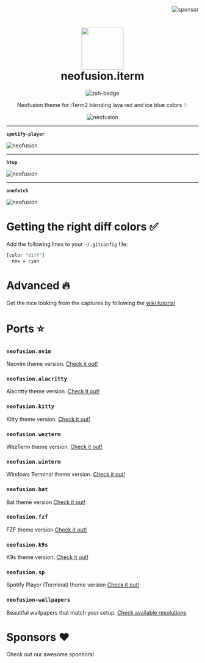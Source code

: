 <p align="right">
  <img src="https://img.shields.io/badge/sponsor-30363D?style=for-the-badge&logo=GitHub-Sponsors&logoColor=#EA4AAA" alt="sponsor" />
</p>

<div align="center">
    <h1>
        <img src="https://i.ibb.co/QjXq0yF/logo.jpg" width="110" />
        <br />neofusion.iterm
    </h1>
</div>

<p align="center">
    <img src="https://img.shields.io/badge/-%23!%2Fbin%2Fzsh-1f425f.svg?style=for-the-badge&logo=zsh" alt="zsh-badge" />
</p>

<p align="center">
    Neofusion theme for iTerm2 blending lava red and ice blue colors ✨
</p>

<p align="center">
    <img src="https://i.ibb.co/jgtjBfp/neofusion-iterm.png" alt="neofusion" />
    <hr/>
    <p><b><code>spotify-player</code></b></p>
    <img src="https://i.ibb.co/wJ2nY9h/neofusion-spotify-tui.png" alt="neofusion" />
    <hr/>
    <p><b><code>htop</code></b></p>
    <img src="https://i.ibb.co/hYdNwxh/neofusion-htop.png" alt="neofusion" />
    <hr />
    <p><b><code>onefetch</code></b></p>
    <img src="https://i.ibb.co/NLS5wSc/neofusion-onefetch.png" alt="neofusion" />
</p>

# Getting the right diff colors ✅

Add the following lines to your `~/.gitconfig` file:

```bash
[color "diff"]
  new = cyan
```

# Advanced 🔥

Get the nice looking from the captures by following the [wiki tutorial](https://github.com/diegoulloao/neofusion.iterm/wiki/Advanced-Customization)

# Ports ⭐

### `neofusion.nvim`

Neovim theme version. [Check it out!](https://github.com/diegoulloao/neofusion.nvim)

### `neofusion.alacritty`

Alacritty theme version. [Check it out!](https://github.com/diegoulloao/neofusion.alacritty)

### `neofusion.kitty`

Kitty theme version. [Check it out!](https://github.com/diegoulloao/neofusion.kitty)

### `neofusion.wezterm`

WezTerm theme version. [Check it out!](https://github.com/diegoulloao/neofusion.wezterm)

### `neofusion.winterm`

Windows Terminal theme version. [Check it out!](https://github.com/diegoulloao/neofusion.winterm)

### `neofusion.bat`

Bat theme version [Check it out!](https://github.com/diegoulloao/neofusion.bat/)

### `neofusion.fzf`

FZF theme version [Check it out!](https://github.com/diegoulloao/neofusion.fzf/)

### `neofusion.k9s`

K9s theme version. [Check it out!](https://github.com/diegoulloao/neofusion.k9s)

### `neofusion.sp`

Spotify Player (Terminal) theme version [Check it out!](https://github.com/diegoulloao/neofusion.sp/)

### `neofusion-wallpapers`

Beautiful wallpapers that match your setup. [Check available resolutions](https://github.com/diegoulloao/neofusion-wallpapers?tab=readme-ov-file)

# Sponsors ❤️

Check out our awesome sponsors!

<!-- sponsors --><!-- sponsors -->

